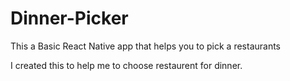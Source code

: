 # Dinner-Picker
This a Basic React Native app that helps you to pick a restaurants

I created this to help me to choose restaurent for dinner.
